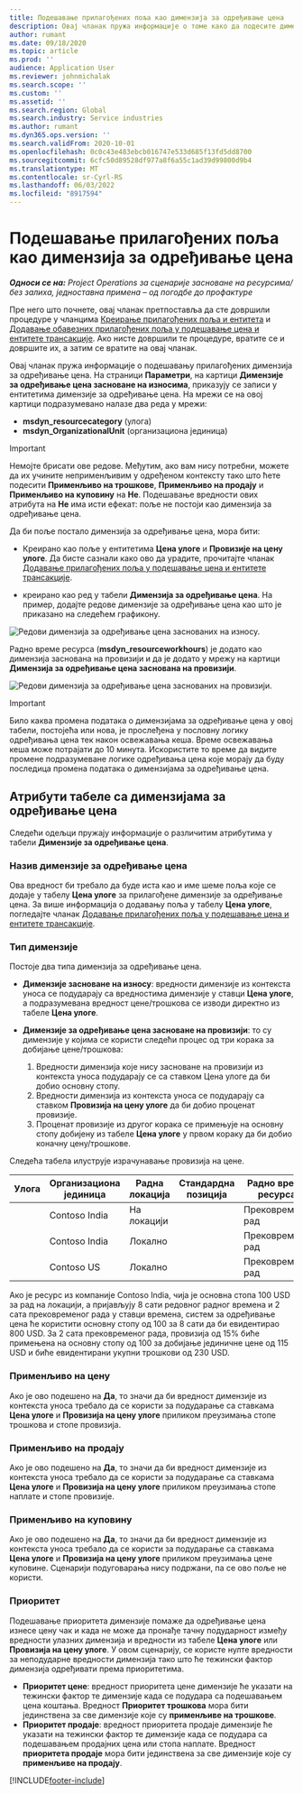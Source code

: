 ```yaml
---
title: Подешавање прилагођених поља као димензија за одређивање цена
description: Овај чланак пружа информације о томе како да подесите димензија за одређивање цена помоћу прилагођених поља.
author: rumant
ms.date: 09/18/2020
ms.topic: article
ms.prod: ''
audience: Application User
ms.reviewer: johnmichalak
ms.search.scope: ''
ms.custom: ''
ms.assetid: ''
ms.search.region: Global
ms.search.industry: Service industries
ms.author: rumant
ms.dyn365.ops.version: ''
ms.search.validFrom: 2020-10-01
ms.openlocfilehash: 0c0c43e483ebcb016747e533d685f13fd5dd8700
ms.sourcegitcommit: 6cfc50d89528df977a8f6a55c1ad39d99800d9b4
ms.translationtype: MT
ms.contentlocale: sr-Cyrl-RS
ms.lasthandoff: 06/03/2022
ms.locfileid: "8917594"
---
```

# <a name="set-up-custom-fields-as-pricing-dimensions"></a>Подешавање прилагођених поља као димензија за одређивање цена

_**Односи се на:** Project Operations за сценарије засноване на ресурсима/без залиха, једноставна примена – од погодбе до профактуре_

Пре него што почнете, овај чланак претпоставља да сте довршили процедуре у чланцима [Креирање прилагођених поља и ентитета](create-custom-fields-entities-pricing-dimensions.md) и [Додавање обавезних прилагођених поља у подешавање цена и ентитете трансакције](add-custom-fields-price-setup-transactional-entities.md). Ако нисте довршили те процедуре, вратите се и довршите их, а затим се вратите на овај чланак. 

Овај чланак пружа информације о подешавању прилагођених димензија за одређивање цена. На страници **Параметри**, на картици **Димензије за одређивање цена засноване на износима**, приказују се записи у ентитетима димензије за одређивање цена. На мрежи се на овој картици подразумевано налазе два реда у мрежи:

- **msdyn_resourcecategory** (улога)
- **msdyn_OrganizationalUnit** (организациона јединица)

> [!IMPORTANT]
> Немојте брисати ове редове. Међутим, ако вам нису потребни, можете да их учините неприменљивим у одређеном контексту тако што ћете подесити **Применљиво на трошкове**, **Применљиво на продају** и **Применљиво на куповину** на **Не**. Подешавање вредности ових атрибута на **Не** има исти ефекат: поље не постоји као димензија за одређивање цена.

Да би поље постало димензија за одређивање цена, мора бити:

- Креирано као поље у ентитетима **Цена улоге** и **Провизије на цену улоге**. Да бисте сазнали како ово да урадите, прочитајте чланак [Додавање прилагођених поља у подешавање цена и ентитете трансакције](add-custom-fields-price-setup-transactional-entities.md).

- креирано као ред у табели **Димензија за одређивање цена**. На пример, додајте редове димензије за одређивање цена као што је приказано на следећем графикону. 

![Редови димензија за одређивање цена заснованих на износу.](media/Amt-based-PD.png)

Радно време ресурса (**msdyn_resourceworkhours**) је додато као димензија заснована на провизији и да је додато у мрежу на картици **Димензија за одређивање цена заснована на провизији**.

![Редови димензија за одређивање цена заснованих на провизији.](media/Markup-based-PD.png)


> [!IMPORTANT]
> Било каква промена података о димензијама за одређивање цена у овој табели, постојећа или нова, је прослеђена у пословну логику одређивања цена тек након освежавања кеша. Време освежавања кеша може потрајати до 10 минута. Искористите то време да видите промене подразумеване логике одређивања цена које морају да буду последица промена података о димензијама за одређивање цена.


## <a name="attributes-of-the-pricing-dimensions-table"></a>Атрибути табеле са димензијама за одређивање цена
Следећи одељци пружају информације о различитим атрибутима у табели **Димензије за одређивање цена**.

### <a name="pricing-dimension-name"></a>Назив димензије за одређивање цена
Ова вредност би требало да буде иста као и име шеме поља које се додаје у табелу **Цена улоге** за прилагођене димензије за одређивање цена. За више информација о додавању поља у табелу **Цена улоге**, погледајте чланак [Додавање прилагођених поља у подешавање цена и ентитете трансакције](add-custom-fields-price-setup-transactional-entities.md).

### <a name="type-of-dimension"></a>Тип димензије
Постоје два типа димензија за одређивање цена.
  
  - **Димензије засноване на износу**: вредности димензије из контекста уноса се подударају са вредностима димензије у ставци **Цена улоге**, а подразумевана вредност цене/трошкова се изводи директно из табеле **Цена улоге**.
  - **Димензије за одређивање цена засноване на провизији**: то су димензије у којима се користи следећи процес од три корака за добијање цене/трошкова:
 
    1. Вредности димензија које нису засноване на провизији из контекста уноса подударају се са ставком Цена улоге да би добио основну стопу.
    2. Вредности димензија из контекста уноса се подударају са ставком **Провизија на цену улоге** да би добио проценат провизије.
    3. Проценат провизије из другог корака се примењује на основну стопу добијену из табеле **Цена улоге** у првом кораку да би добио коначну цену/трошкове.
   
   Следећа табела илуструје израчунавање провизија на цене.
  
| Улога        | Организациона јединица    |Радна локација      |Стандардна позиција      |Радно време ресурса      |  Провизија|
| ------------|-------------|-------------------|--------------------|-------------------------|--------:|
|             | Contoso India|На локацији            |                    |Прековремени рад                 |15     |
|             | Contoso India|Локално             |                    |Прековремени рад                 |10     |
|             | Contoso US   |Локално             |                    |Прековремени рад                 |20     |


Ако је ресурс из компаније Contoso India, чија је основна стопа 100 USD за рад на локацији, а пријављују 8 сати редовног радног времена и 2 сата прековременог рада у ставци времена, систем за одређивање цена ће користити основну стопу од 100 за 8 сати да би евидентирао 800 USD. За 2 сата прековременог рада, провизија од 15% биће примењена на основну стопу од 100 за добијање јединичне цене од 115 USD и биће евидентирани укупни трошкови од 230 USD.

### <a name="applicable-to-cost"></a>Применљиво на цену 
Ако је ово подешено на **Да**, то значи да би вредност димензије из контекста уноса требало да се користи за подударање са ставкама **Цена улоге** и **Провизија на цену улоге** приликом преузимања стопе трошкова и стопе провизија.

### <a name="applicable-to-sales"></a>Применљиво на продају
Ако је ово подешено на **Да**, то значи да би вредност димензије из контекста уноса требало да се користи за подударање са ставкама **Цена улоге** и **Провизија на цену улоге** приликом преузимања стопе наплате и стопе провизије.

### <a name="applicable-to-purchase"></a>Применљиво на куповину
Ако је ово подешено на **Да**, то значи да би вредност димензије из контекста уноса требало да се користи за подударање са ставкама **Цена улоге** и **Провизија на цену улоге** приликом преузимања цене куповине. Сценарији подуговарања нису подржани, па се ово поље не користи. 

### <a name="priority"></a>Приоритет
Подешавање приоритета димензије помаже да одређивање цена изнесе цену чак и када не може да пронађе тачну подударност између вредности улазних димензија и вредности из табеле **Цена улоге** или **Провизија на цену улоге**. У овом сценарију, се користе нулте вредности за неподударне вредности димензија тако што ће тежински фактор димензија одређивати према приоритетима.

- **Приоритет цене**: вредност приоритета цене димензије ће указати на тежински фактор те димензије када се подудара са подешавањем цена коштања. Вредност **Приоритет трошкова** мора бити јединствена за све димензије које су **применљиве на трошкове**.
- **Приоритет продаје**: вредност приоритета продаје димензије ће указати на тежински фактор те димензије када се подудара са подешавањем продајних цена или стопа наплате. Вредност **приоритета продаје** мора бити јединствена за све димензије које су **применљиве на продају**.


[!INCLUDE[footer-include](../includes/footer-banner.md)]